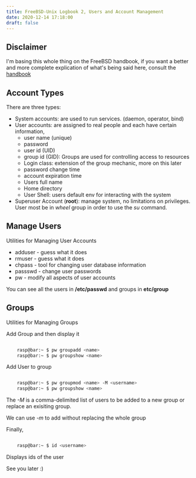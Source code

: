 ```yaml
---
title: FreeBSD-Unix Logbook 2, Users and Account Management
date: 2020-12-14 17:18:00
draft: false
---
```


## Disclaimer
I'm basing this whole thing on the FreeBSD handbook, if you want a better and
more complete explication of what's being said here, consult the [handbook][hb]

## Account Types

There are three types:
* System accounts: are used to run services. (daemon, operator, bind)
* User accounts: are assigned to real people and each have certain information,
    * user name (unique)
    * password
    * user id (UID)
    * group id (GID): Groups are used for controlling access to resources
    * Login class: extension of the group mechanic, more on this later
    * password change time
    * account expiration time
    * Users full name
    * Home directory
    * User Shell: users default env for interacting with the system
* Superuser Account (**root**): manage system, no limitations on privileges. User
most be in *wheel* group in order to use the *su* command.

## Manage Users
Utilities for Managing User Accounts

* adduser - guess what it does
* rmuser - guess what it does
* chpass - tool for changing user database information
* passswd - change user passwords
* pw - modify all aspects of user accounts

You can see all the users in **/etc/passwd** and groups in **etc/group**

## Groups
Utilities for Managing Groups

Add Group and then display it

```bash

    rasp@bar:~ $ pw groupadd <name>
    rasp@bar:~ $ pw groupshow <name>

```

Add User to group

```bash

    rasp@bar:~ $ pw groupmod <name> -M <username>
    rasp@bar:~ $ pw groupshow <name>

```

The _-M_ is a comma-delimited list of users to be added to a new group or
replace an exisiting group.

We can use _-m_ to add without replacing the whole group


Finally,

```bash

    rasp@bar:~ $ id <username>

```

Displays ids of the user

See you later :)

[hb]: https://www.freebsd.org/doc/en_US.ISO8859-1/books/handbook/users-synopsis.html
